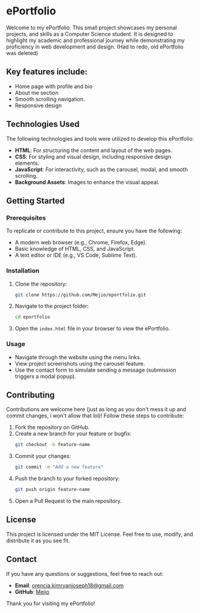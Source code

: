 # ePortfolio

Welcome to my ePortfolio. This small project showcases my personal projects, and skills as a Computer Science student. It is designed to highlight my academic and professional journey while demonstrating my proficiency in web development and design. (Had to redo, old ePortfolio was deleted)

## Key features include:
- Home page with profile and bio
- About me section
- Smooth scrolling navigation.
- Responsive design

## Technologies Used
The following technologies and tools were utilized to develop this ePortfolio:

- **HTML**: For structuring the content and layout of the web pages.
- **CSS**: For styling and visual design, including responsive design elements.
- **JavaScript**: For interactivity, such as the carousel, modal, and smooth scrolling.
- **Background Assets**: Images to enhance the visual appeal.

## Getting Started

### Prerequisites
To replicate or contribute to this project, ensure you have the following:
- A modern web browser (e.g., Chrome, Firefox, Edge).
- Basic knowledge of HTML, CSS, and JavaScript.
- A text editor or IDE (e.g., VS Code, Sublime Text).

### Installation
1. Clone the repository:
   ```bash
   git clone https://github.com/Mejio/eportfolio.git
   ```
2. Navigate to the project folder:
   ```bash
   cd eportfolio
   ```
3. Open the `index.html` file in your browser to view the ePortfolio.

### Usage
- Navigate through the website using the menu links.
- View project screenshots using the carousel feature.
- Use the contact form to simulate sending a message (submission triggers a modal popup).

## Contributing
Contributions are welcome here (just as long as you don't mess it up and commit changes, i won't allow that lol)! Follow these steps to contribute:

1. Fork the repository on GitHub.
2. Create a new branch for your feature or bugfix:
   ```bash
   git checkout -b feature-name
   ```
3. Commit your changes:
   ```bash
   git commit -m "Add a new feature"
   ```
4. Push the branch to your forked repository:
   ```bash
   git push origin feature-name
   ```
5. Open a Pull Request to the main repository.

## License
This project is licensed under the MIT License. Feel free to use, modify, and distribute it as you see fit.

## Contact
If you have any questions or suggestions, feel free to reach out:
- **Email**: [orencia.kimryanjoseph18@gmail.com](mailto:orencia.kimryanjoseph18@gmail.com)
- **GitHub**: [Mejio](https://github.com/Mejio)

Thank you for visiting my ePortfolio!

